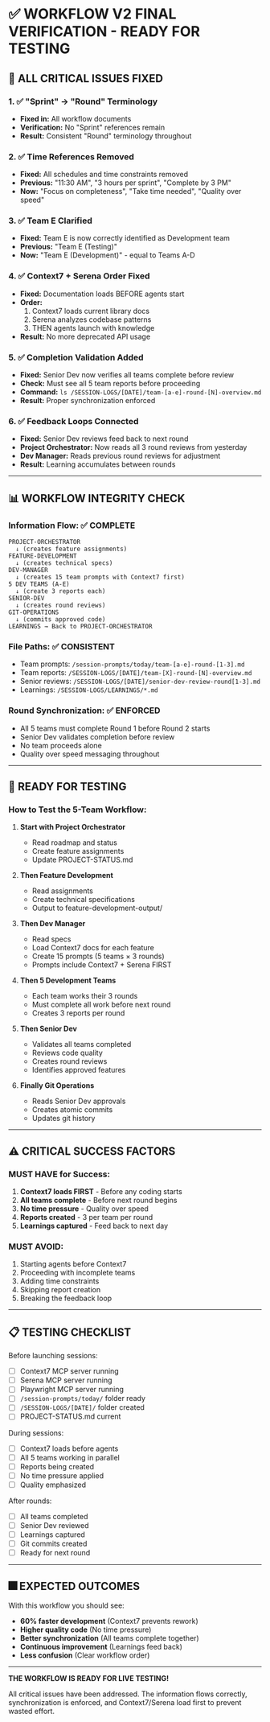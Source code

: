 # ✅ WORKFLOW V2 FINAL VERIFICATION - READY FOR TESTING

## 🎯 ALL CRITICAL ISSUES FIXED

### 1. ✅ "Sprint" → "Round" Terminology
- **Fixed in:** All workflow documents
- **Verification:** No "Sprint" references remain
- **Result:** Consistent "Round" terminology throughout

### 2. ✅ Time References Removed
- **Fixed:** All schedules and time constraints removed
- **Previous:** "11:30 AM", "3 hours per sprint", "Complete by 3 PM"
- **Now:** "Focus on completeness", "Take time needed", "Quality over speed"

### 3. ✅ Team E Clarified
- **Fixed:** Team E is now correctly identified as Development team
- **Previous:** "Team E (Testing)"
- **Now:** "Team E (Development)" - equal to Teams A-D

### 4. ✅ Context7 + Serena Order Fixed
- **Fixed:** Documentation loads BEFORE agents start
- **Order:** 
  1. Context7 loads current library docs
  2. Serena analyzes codebase patterns
  3. THEN agents launch with knowledge
- **Result:** No more deprecated API usage

### 5. ✅ Completion Validation Added
- **Fixed:** Senior Dev now verifies all teams complete before review
- **Check:** Must see all 5 team reports before proceeding
- **Command:** `ls /SESSION-LOGS/[DATE]/team-[a-e]-round-[N]-overview.md`
- **Result:** Proper synchronization enforced

### 6. ✅ Feedback Loops Connected
- **Fixed:** Senior Dev reviews feed back to next round
- **Project Orchestrator:** Now reads all 3 round reviews from yesterday
- **Dev Manager:** Reads previous round reviews for adjustment
- **Result:** Learning accumulates between rounds

---

## 📊 WORKFLOW INTEGRITY CHECK

### Information Flow: ✅ COMPLETE
```
PROJECT-ORCHESTRATOR 
  ↓ (creates feature assignments)
FEATURE-DEVELOPMENT
  ↓ (creates technical specs)
DEV-MANAGER
  ↓ (creates 15 team prompts with Context7 first)
5 DEV TEAMS (A-E)
  ↓ (create 3 reports each)
SENIOR-DEV
  ↓ (creates round reviews)
GIT-OPERATIONS
  ↓ (commits approved code)
LEARNINGS → Back to PROJECT-ORCHESTRATOR
```

### File Paths: ✅ CONSISTENT
- Team prompts: `/session-prompts/today/team-[a-e]-round-[1-3].md`
- Team reports: `/SESSION-LOGS/[DATE]/team-[X]-round-[N]-overview.md`
- Senior reviews: `/SESSION-LOGS/[DATE]/senior-dev-review-round[1-3].md`
- Learnings: `/SESSION-LOGS/LEARNINGS/*.md`

### Round Synchronization: ✅ ENFORCED
- All 5 teams must complete Round 1 before Round 2 starts
- Senior Dev validates completion before review
- No team proceeds alone
- Quality over speed messaging throughout

---

## 🚀 READY FOR TESTING

### How to Test the 5-Team Workflow:

1. **Start with Project Orchestrator**
   - Read roadmap and status
   - Create feature assignments
   - Update PROJECT-STATUS.md

2. **Then Feature Development**
   - Read assignments
   - Create technical specifications
   - Output to feature-development-output/

3. **Then Dev Manager**
   - Read specs
   - Load Context7 docs for each feature
   - Create 15 prompts (5 teams × 3 rounds)
   - Prompts include Context7 + Serena FIRST

4. **Then 5 Development Teams**
   - Each team works their 3 rounds
   - Must complete all work before next round
   - Creates 3 reports per round

5. **Then Senior Dev**
   - Validates all teams completed
   - Reviews code quality
   - Creates round reviews
   - Identifies approved features

6. **Finally Git Operations**
   - Reads Senior Dev approvals
   - Creates atomic commits
   - Updates git history

---

## ⚠️ CRITICAL SUCCESS FACTORS

### MUST HAVE for Success:
1. **Context7 loads FIRST** - Before any coding starts
2. **All teams complete** - Before next round begins
3. **No time pressure** - Quality over speed
4. **Reports created** - 3 per team per round
5. **Learnings captured** - Feed back to next day

### MUST AVOID:
1. Starting agents before Context7
2. Proceeding with incomplete teams
3. Adding time constraints
4. Skipping report creation
5. Breaking the feedback loop

---

## 📋 TESTING CHECKLIST

Before launching sessions:
- [ ] Context7 MCP server running
- [ ] Serena MCP server running
- [ ] Playwright MCP server running
- [ ] `/session-prompts/today/` folder ready
- [ ] `/SESSION-LOGS/[DATE]/` folder created
- [ ] PROJECT-STATUS.md current

During sessions:
- [ ] Context7 loads before agents
- [ ] All 5 teams working in parallel
- [ ] Reports being created
- [ ] No time pressure applied
- [ ] Quality emphasized

After rounds:
- [ ] All teams completed
- [ ] Senior Dev reviewed
- [ ] Learnings captured
- [ ] Git commits created
- [ ] Ready for next round

---

## 🎆 EXPECTED OUTCOMES

With this workflow you should see:
- **60% faster development** (Context7 prevents rework)
- **Higher quality code** (No time pressure)
- **Better synchronization** (All teams complete together)
- **Continuous improvement** (Learnings feed back)
- **Less confusion** (Clear workflow order)

---

**THE WORKFLOW IS READY FOR LIVE TESTING!**

All critical issues have been addressed. The information flows correctly, synchronization is enforced, and Context7/Serena load first to prevent wasted effort.